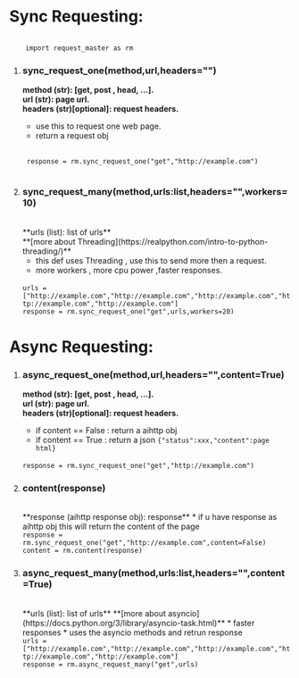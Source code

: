 # Sync Requesting:

<code>
   	import request_master as rm
</code>

1. ### sync_request_one(method,url,headers="")

    **method (str):            [get, post , head, ...].**
    <br>
    **url    (str):             page url.**
    <br>
    **headers (str)[optional]: request headers.**
    * use this to request one web page.
    * return a request obj 
	<br>
	<code>
	response = rm.sync_request_one("get","http://example.com")
	</code>

2. ### sync_request_many(method,urls:list,headers="",workers=10)
    <br>
    **urls (list): list of urls**
    <br>
    **[more about Threading](https://realpython.com/intro-to-python-threading/)**
    
    * this def uses Threading , use this to send more then a request.
    * more workers , more cpu power ,faster responses.     
    <br>
	<code>urls = ["http://example.com","http://example.com","http://example.com","http://example.com","http://example.com"]</code>
    <br>
	<code>response = rm.sync_request_one("get",urls,workers=20)</code>

# Async Requesting:
1. ### async_request_one(method,url,headers="",content=True)
    **method (str):            [get, post , head, ...].**
    <br>
    **url    (str):             page url.**
    <br>
    **headers (str)[optional]: request headers.**
    
    * if content == False : return a aihttp obj
    * if content == True : return a json ```{"status":xxx,"content":page html}```
	<br>
	<code>response = rm.sync_request_one("get","http://example.com")</code>

2.  ### content(response)
    <br>
    **response (aihttp response obj): response**
    * if u have response as aihttp obj this will return the content of the page
    <br>
	<code>response = rm.sync_request_one("get","http://example.com",content=False)</code>
    <br>    
	<code>content = rm.content(response)</code>

3. ### async_request_many(method,urls:list,headers="",content=True)
    <br>    
    **urls (list): list of urls**
    **[more about asyncio](https://docs.python.org/3/library/asyncio-task.html)**
    * faster responses
    * uses the asyncio methods and retrun response
	<br>
	<code>urls = ["http://example.com","http://example.com","http://example.com","http://example.com","http://example.com"]</code>
    <br>
	<code>response = rm.async_request_many("get",urls)</code>